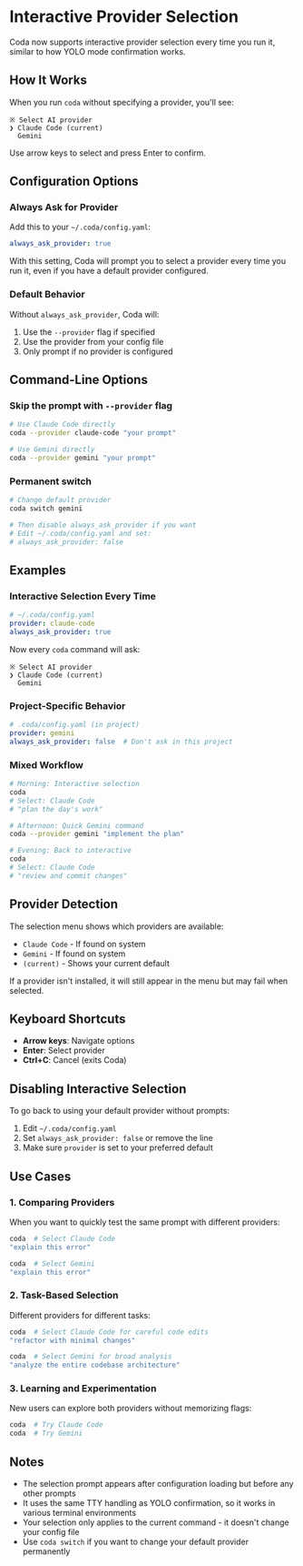 # Interactive Provider Selection

Coda now supports interactive provider selection every time you run it, similar to how YOLO mode confirmation works.

## How It Works

When you run `coda` without specifying a provider, you'll see:

```
※ Select AI provider
❯ Claude Code (current)
  Gemini
```

Use arrow keys to select and press Enter to confirm.

## Configuration Options

### Always Ask for Provider

Add this to your `~/.coda/config.yaml`:

```yaml
always_ask_provider: true
```

With this setting, Coda will prompt you to select a provider every time you run it, even if you have a default provider configured.

### Default Behavior

Without `always_ask_provider`, Coda will:
1. Use the `--provider` flag if specified
2. Use the provider from your config file
3. Only prompt if no provider is configured

## Command-Line Options

### Skip the prompt with `--provider` flag
```bash
# Use Claude Code directly
coda --provider claude-code "your prompt"

# Use Gemini directly  
coda --provider gemini "your prompt"
```

### Permanent switch
```bash
# Change default provider
coda switch gemini

# Then disable always_ask_provider if you want
# Edit ~/.coda/config.yaml and set:
# always_ask_provider: false
```

## Examples

### Interactive Selection Every Time
```yaml
# ~/.coda/config.yaml
provider: claude-code
always_ask_provider: true
```

Now every `coda` command will ask:
```
※ Select AI provider
❯ Claude Code (current)
  Gemini
```

### Project-Specific Behavior
```yaml
# .coda/config.yaml (in project)
provider: gemini
always_ask_provider: false  # Don't ask in this project
```

### Mixed Workflow
```bash
# Morning: Interactive selection
coda
# Select: Claude Code
# "plan the day's work"

# Afternoon: Quick Gemini command
coda --provider gemini "implement the plan"

# Evening: Back to interactive
coda
# Select: Claude Code  
# "review and commit changes"
```

## Provider Detection

The selection menu shows which providers are available:
- `Claude Code` - If found on system
- `Gemini` - If found on system
- `(current)` - Shows your current default

If a provider isn't installed, it will still appear in the menu but may fail when selected.

## Keyboard Shortcuts

- **Arrow keys**: Navigate options
- **Enter**: Select provider
- **Ctrl+C**: Cancel (exits Coda)

## Disabling Interactive Selection

To go back to using your default provider without prompts:

1. Edit `~/.coda/config.yaml`
2. Set `always_ask_provider: false` or remove the line
3. Make sure `provider` is set to your preferred default

## Use Cases

### 1. Comparing Providers
When you want to quickly test the same prompt with different providers:
```bash
coda  # Select Claude Code
"explain this error"

coda  # Select Gemini
"explain this error"
```

### 2. Task-Based Selection
Different providers for different tasks:
```bash
coda  # Select Claude Code for careful code edits
"refactor with minimal changes"

coda  # Select Gemini for broad analysis
"analyze the entire codebase architecture"
```

### 3. Learning and Experimentation
New users can explore both providers without memorizing flags:
```bash
coda  # Try Claude Code
coda  # Try Gemini
```

## Notes

- The selection prompt appears after configuration loading but before any other prompts
- It uses the same TTY handling as YOLO confirmation, so it works in various terminal environments
- Your selection only applies to the current command - it doesn't change your config file
- Use `coda switch` if you want to change your default provider permanently